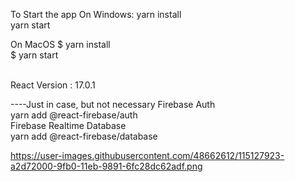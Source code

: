 To Start the app On Windows:   yarn install 
<br>
                               yarn start
                                
On MacOS      $ yarn install 
<br>
              $ yarn start                         


<br> React Version : 17.0.1


----Just in case, but not necessary
Firebase Auth
<br>
yarn add @react-firebase/auth
<br>
Firebase Realtime Database
<br>
yarn add @react-firebase/database

https://user-images.githubusercontent.com/48662612/115127923-a2d72000-9fb0-11eb-9891-6fc28dc62adf.png
